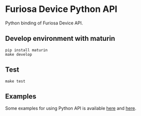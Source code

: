 # Furiosa Device Python API

Python binding of Furiosa Device API.

## Develop environment with maturin
```
pip install maturin
make develop
```

## Test

```
make test
```

## Examples

 Some examples for using Python API is available [here](bindings/python/examples) and [here](bindings/python/tests).